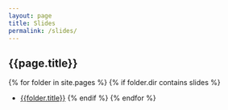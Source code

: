 ```yaml
---
layout: page
title: Slides
permalink: /slides/
---
```


## {{page.title}}

{% for folder in site.pages %}
{% if folder.dir contains slides %}

- [{{folder.title}}]({{site.baseurl}}{{folder.url}})
  {% endif %}
  {% endfor %}
